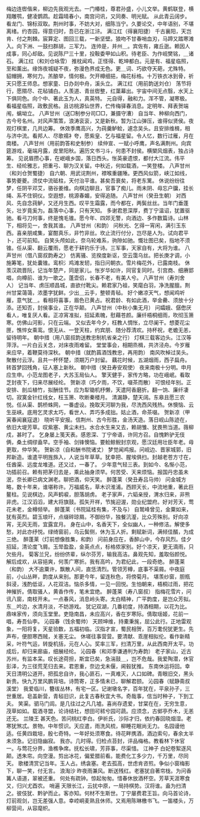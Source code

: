 <!-- { "loadSidebar": true } -->
梅边连辔偕来，柳边先我观光去。一门椿桂，尊君孙盛，小儿文举。黄鹤联登，横翔雕鹗，健凌鹦鹉。趁霜晴春小，南宫问讯，又同奏、明光赋。 
从此青云阔步。看龙门、锦标双取。荆州时事，不妨大对，细陈当宁。久要论交，中年语别，不堪离绪。约杏园，得意归时，吾已在浙江浒。 
满江红（得襄阳捷）
千古襄阳，天岂肯、付之荆棘。宸算定、图回三载，一新坚壁。狼吻不甘春哨血刃，马蹄又踏寒滩入。向下洲、一鼓扫群胡，三军力。 
连帅是，并州＿。宾佐有，雍丘逖。赖因人成事，同心却敌。见说陈尸三十里，投鞍委甲如山积。待老臣、为作岘樊铭，＿诸石。 
满江红（和刘仓咏雪）
推枕闻鸡，正怪得、乾坤都白。元是有、福星临照，至和薰出。缘饰夜城疑不夜，弥漫色界成无色。更＿词、巧欲夺天葩，尤殊特。 
貂帽拥，寒何力。羔酿举，情何极。欠开樽细挹，梅花标格。十万铁衣冰到骨，祈天只愿王师息。想家童、日办剡中舟，溪头立。 
满江红（用前韵送刘仓）
荡节将行，愿隰尽、花毡铺白。人羡道、青丝辔整，红蕖幕出。宇宙中间无点翳，水天上下俱同色。向个中、著此玉为人，真英特。 
元自得，融和力。浑不管，凝寒极。看福星临照，政敷民格。且访桃源仙世界，伫传梅驿春消息。定明年、拜表贺端闱，螭坳立。 
八声甘州（送□制参分司□□，兼摄守漕）
自当年、种柳向西门，古今号名州。对风声策策，浪涛衮衮，又是新秋。暂为江山弹压，谁得似贤侯。夜观灯棋里，几共边筹。 
休效季鹰高兴，为莼羹鲈鲙，遽念吴头。且安排维楫，相与济中流。看邦人、尽歌襦衤夸，愿紫皇、乞与福星留。令人忆，数行过雁，月在南楼。 
八声甘州（用前韵答和史制参）
续仲宣、一赋小呼鹰，声名满荆州。向宾筵游戏，毫端月露，皮里阳秋。遍历文书刁斗，何患不封侯。横槊风烟表，独占诗筹。 
见说眉攒心事，在岷峨乡国，落日西头。怅英豪遗恨，都付大江流。伟平生、经纶雅志，把重弓、聊为汉关留。中秋近，何如载酒，一笑登楼。 
八声甘州（和刘仓贺蜀捷）
自六朝、用武诧荆州，襟喉重疆陲。更西风似箭，峡江如线，事势夔夔。须仗中流砥柱，天付治平谁。甚矣吾衰矣，将老东篱。 
休说纷纷往梦，任阴平邓艾，骆谷姜维。向棋边聊且，官事了痴儿。雨未阴、毋忘户牖，挂长绳、系不住铜仪。空遐想，桃源春媚，安得追随。 
八声甘州（癸丑生朝）
对西风、先自念莼鲈，又还月生西。叹平生霜露，而今都在，两鬓丝丝。当年门垂蓬矢，壮岁竟奚为。磊落中心事，只有天知。 
多谢君恩深厚，费丁宁温诏，犹置驱驰。看弓刀何事，终是愧毛锥。愿今年、四郊无警，向酒边、多作数篇诗。山林下，相将见一，舍我其谁。 
八声甘州（和韵）
问秋光、乞得一宵闲，满引玉东西。喜亲朋咸集，宴酣真乐，非竹非丝。坎止流行付分，岂尽是人为。试向君平卜，还可前知。 
自笑头颅如此，奈乌轮难系，驹隙如驰。慨壮图已矣，指地不须锥。任从渠、翻云覆雨，愿老于耕钓乐于诗。三军事，天家自有，大将为谁。 
八声甘州（借八窗叔韵寿之）
仿离骚、览揆度新讴，空云霭乌丝。把长庚才调，小施筹笔，犹处囊锥。鸾枳氵鸡滩发轫，指日问朝衣。雪片梅花外，已露南枝。 
休羡汉疏晋阮，记当年楚产，同是家儿。怅岁华如许，同官复同时。引宫商、细赓郢唱，向樽前、谁为一歌之。蓬壶侣，长春不老，有美人兮。 
八声甘州（寿刘舍人）
记当年、虏压顺昌城，直欲付靴尖。赖君家乃祖，笑麾白羽，净洗腥膻。荆州甘棠蔼蔼，浓墨字犹鲜。少出＿云手，整顿青毡。 
好个嫩凉天气，想闻鸡听雁，意气犹＿。看相将喜事，眉色已黄占。祝君龄、有如此酒，举金罍、须放十分添。还知否，封侯事业，正在华颠。 
八声甘州（中秋小集无月）
问孀娥、僝僽厌看人，唯复厌人看。正凉宵准拟，招延素魄，慰藉苍颜。廉纤梧桐细雨，吹彻玉箫寒。仿佛山河影，只在云端。 
又似去年今夕，枉教人惆怅，立尽阑干。想菱花尘匣，憔悴女乘鸾。恨无从、一登天柱，约宾朋、随分荐清欢。持杯祝，老蟾无恙，留待明年。 
朝中措（用八窗叔韵送教忠制机省亲之行）
灯棋三载客边头。江汉等萍浮。一片白云关念，对床夜雨难留。 
堂堂事会，相期烝楫，共济泾舟。今岁雁来应早，着鞭莫待深秋。 
朝中措（就酌菖酒饯教忠，再用韵）
南风吹棹过吴头。聚散付云浮。且共一杯怀楚，须期万户封留。 
藕花时候，五湖烟雨，西子扁舟。转首梦回残角，征人塞上新秋。 
朝中措（癸丑寿安观使）
夜来南极十分明。申月应生申。小范龙图老子，大苏玉局仙人。 
擎天健手，家传方略，功在峨岷。看取芝封夜下，归来尽展经纶。 
贺新凉（巧夕雨，不饮，啜茶而散）
可恨经年别。正安排、剖瓜植竹，拟酬佳节。应为犁锄机杼懒，天遣阿香磨折。翻一饷、廉纤凄切。寂寞金针红线女，枉玉箫、吹断秦楼月。 
清漏静，楚天阔。东皋且愿三农悦。任从渠、鹊桥蛛网，一番虚设。挽取天河聊为我，尽洗西风残热。休懊恼、云生巫峡。底用乞灵求太巧，看世人、弄巧多成拙。姑止酒，命茶啜。 
贺新凉（甲寅春闻襄寇退）
晓听平安报。信荆州、古今形胜，金汤天造。落日岘山陈迹在，依旧大堤芳草。叹紫塞、黄尘未扫。水合水生来又去，赖胡雏、犹畏熊当道。薇柳戍，甚时了。 
乞身屡上笺天表。感恩深、丁宁帝语，许同方召。自愧黔驴无伎俩，桑土绸缪盍早。空手袖、剑锋懊恼。要鲙鲸鲵封京观，愿汉廷用壮臣年老。毋更取，仲华笑。 
贺新凉（自和酬书院诸丈）
梦觉闻鸡报。问岘边、晋家城郭，旧邦新造。谁遣平明旌旆入，人说当年草草。犹幸把、腥埃俱扫。封越老苍方寸在，任酋渠、远度龙堆道。还又过，一春了。 
少年意气轻三表。到如今、名惭小范，功插前召。赖有把茅归去是，乘此抽身须早。何苦受、天来烦恼。报国丹忠虽未泯，奈长卿已病文渊老。聊把酒，仰天笑。 
醉蓬莱（癸丑寿吕马帅）
问金城方略，数十年来，谁堪称许。万福威名，草木识淮浦。西顾天长，中流地重，著此巨鳌柱。见说棋边，风声鹤唳，胆落胡虏。 
老子家声，六韬亲授，渭水归来，非熊非虎。江汉滔滔，建大将旗鼓。孤矢开祥，节旄迎渥，勋业纪盟府。好对芳天，莺花未老，金樽频举。 
醉蓬莱（书院延桂有集，不及与）
自鹫峰曾见，金粟如来，犹有英烈。碧玉琅玕，点缀碎琼屑。不御纷华，独餐沆瀣，比众芳殊别。好向凉宵，无风无雨，宜露宜月。 
身在山中，名香天下，全似幽人，一种修洁。解使多愁，对此亦纾悦。绿绮窗前，乌云鬓侧，休为玉人折。剩赋新词，满倾佳醑，为成三绝。 
醉蓬莱（灯前想像胜集，和韵）
问前身应在，香醉山中，今存风烈。佳夕招延，清论度飞屑。玉斝盈盈，金英点点，标格侬家别。好个凉天，更无滴雨，只欠些月。 
菊客兰兄，纷纷侪辈，纵尔芬芳，输我高洁。鼻观先知，羞取俗颜悦。解后成欢，从容挹爽，何羡广寒折。我有高吟，为君纪此，一段奇绝。 
醉蓬莱（和韵）
大不逾粟许，飘散人间，直恁清烈。管领芳樽，底事不渠屑。中夜庭前，小山丛畔，韵度从来别。那更今年，留连秋色，将傍菊月。 
堪羡纱窗，胆瓶斜浸，浅酌低讴，人花双洁。恼杀多情，一见一回悦。生怕朝来，梧桐过雨，把花神摧折。倩取骚人，黄香作传，笔未宜绝。 
醉蓬莱（寿八窗叔）
指梅花雪片，问讯八窗，南枝开未。一点春风，消息岭头寄。太白精神，广平韵度，是岂众芳拟。东＿吟边，水清月淡，不妨游戏。 
犹记双湖，几番初度，持酒相期，以花为比。鼎味家传，须向玉堂里。吏隐南昌，未应高兴，香在岁寒际。倩取瑶姬，花前一唱，寿吾仙李。 
沁园春（饯余蜀帅）
天顾坤维，持橐秉旄，屈公此行。正地雷观象，一阳将复，天星验数，五福初临。汉指才宣，蜀民相贺，百万耄倪犹更生。先声布，便胆寒西贼，关塞无尘。 
休嗟往事营营。要清献、乖崖相拟伦。看作新精采，叶符气运，转旋机括，元在人心。奖率三军，扫清万里，从此西南开太平。功成后，却归来廊庙，细展经纶。 
沁园春（和邓季谦通判为寿韵）
老子家山，近古苏州，有监本呆。叹长途荷担，斯宜已矣，急湍鼓＿，岂不危哉。我爱陶潜，休官彭泽，为三径荒芜归去来。君恩重，奈边戈未偃，阃毂犹推。 
东南休运将回。幸天日清明公道开。把孤忠自许，我心匪石，一真难灭，人口如碑。青眼旧交，黑头新贵。快九万里风鹏背培。诗筒寄，正多情未已，聊解君颐。 
沁园春（赋静斋叔溪堂）
我爱临川，簪绂丛林，有宅一区。记谢墩名字，百年犹在，平泉孙子，三世重居。皂盖新营，青毡旧识，此复古春秋宜大书。奇哉事，信当时种子，下到工夫。 
笑渠。驷马门闾。是几往过之凡几墟。喜尚存遗爱，甘棠在在，无穷生意，茂草如如。载酒寻盟，论诗结社，想田可秫兮园可蔬。应须念，古鄇亭乔木，无恙还无。 
兰陵王
甚天色。苦问桃红李白。伊祈氏，沙际才归，依约春回晓烟湿。老寒犹煞忒。景物。中年惯识。天应遣，雨洗风梳，柳睡花眠尚无力。 
名园谩他适。任黄四栽培，殷七奇特。一年好处须寒食。待花畔携酒，酒边索句，春余太半未须急。记旧隐幽寂。 
我亦。几时得。归检点苔封，评品梅格。教看林下休官一。与莺花分界，渔樵争席。抚松长啸，芳菲事，尽渠惜。 
江神子
白妃卷絮逐风颠。透朱帘。向空漫。剪出冰花，偏爱腊前看。能费化工多少力，千万里，尽同天。 
歌楼清赏记当年。玉人占。绣衾塞。老去孤高，世虑肯咨煎。争似小窗梅影下，聊一笑，付无言。 
浪淘沙
昨夜雨兼风。断送残红。老塞犹自著帘栊。为问香篝人语道，翠被还重。 
何处有疏钟。惊起匆匆。惜春休放酒杯空。芳草天涯寒食又，归兴尤酉农。 
哨遍
天限长江，云扰中原，一局持棋势。汉将谁。盍为扫清之。彼伎犹、黔驴而止。客亦知。何材不生斯世。丁宁屡费君王旨。向马首论诗，灯前观剑，岂无差强人意。幸崆峒麦熟且休师。又焉用陈琳檄书飞。一笛楼头，万柳营间，从容麾帜。 
